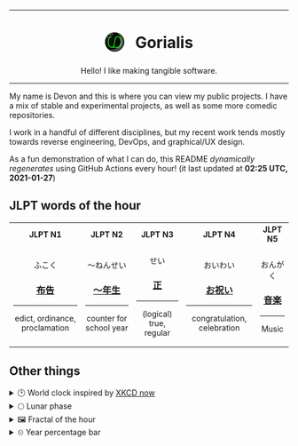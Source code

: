 ***

<h1 align="center">
<sub>
    <img src="readme/resources/avatar.png" height="36">
</sub>
&nbsp;
Gorialis
</h1>
<p align="center">
Hello! I like making tangible software.
</p>

***

My name is Devon and this is where you can view my public projects. I have a mix of stable and experimental projects, as well as some more comedic repositories.

I work in a handful of different disciplines, but my recent work tends mostly towards reverse engineering, DevOps, and graphical/UX design.

As a fun demonstration of what I can do, this README *dynamically regenerates* using GitHub Actions every hour! (it last updated at **02:25 UTC, 2021-01-27**)

<h2>JLPT words of the hour</h2>
<table>
    <tr>
        <th>JLPT N1</th>
        <th>JLPT N2</th>
        <th>JLPT N3</th>
        <th>JLPT N4</th>
        <th>JLPT N5</th>
    </tr>
    <tr>
        <td>
            <p align="center">ふこく</p>
            <h3 align="center"><b><a href="https://jisho.org/search/%E5%B8%83%E5%91%8A">布告</a></b></h3>
            <hr>
            <p align="center">edict,<wbr> ordinance,<wbr> proclamation</p>
        </td>
        <td>
            <p align="center">～ねんせい</p>
            <h3 align="center"><b><a href="https://jisho.org/search/%EF%BD%9E%E5%B9%B4%E7%94%9F">～年生</a></b></h3>
            <hr>
            <p align="center">counter for school year</p>
        </td>
        <td>
            <p align="center">せい</p>
            <h3 align="center"><b><a href="https://jisho.org/search/%E6%AD%A3">正</a></b></h3>
            <hr>
            <p align="center">(logical) true,<wbr> regular</p>
        </td>
        <td>
            <p align="center">おいわい</p>
            <h3 align="center"><b><a href="https://jisho.org/search/%E3%81%8A%E7%A5%9D%E3%81%84">お祝い</a></b></h3>
            <hr>
            <p align="center">congratulation,<wbr> celebration</p>
        </td>
        <td>
            <p align="center">おんがく</p>
            <h3 align="center"><b><a href="https://jisho.org/search/%E9%9F%B3%E6%A5%BD">音楽</a></b></h3>
            <hr>
            <p align="center">Music</p>
        </td>
    </tr>
</table>

<h2>Other things</h2>
<details>
<summary>🕑  World clock inspired by <a href="https://xkcd.com/now">XKCD now</a></summary>

> <img src="generated/now.png" width="512">

</details>
<details>
<summary>🌕 Lunar phase</summary>

The moon is approximately 49.09% through its phase (Full Moon).

</details>
<details>
<summary>&#x1f5bc; Fractal of the hour</summary>

> <img src="generated/fractal.png" width="512">

</details>
<details>
<summary>&#x23f2; Year percentage bar</summary>
<pre><code>2021 [█▁▁▁▁▁▁▁▁▁▁▁▁▁▁▁▁▁▁▁] 7.15%</code></pre>
</details>
